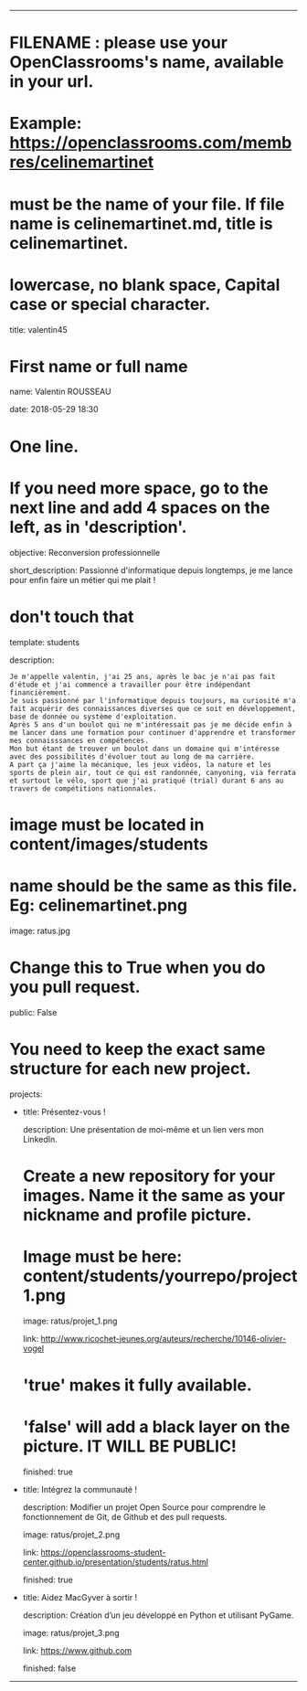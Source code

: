 ---


# FILENAME : please use your OpenClassrooms's name, available in your url.

# Example: https://openclassrooms.com/membres/celinemartinet

# must be the name of your file. If file name is celinemartinet.md, title is celinemartinet.

# lowercase, no blank space, Capital case or special character.

title: valentin45


# First name or full name

name: Valentin ROUSSEAU

date: 2018-05-29 18:30


# One line.

# If you need more space, go to the next line and add 4 spaces on the left, as in 'description'.

objective: Reconversion professionnelle

short_description: Passionné d'informatique depuis longtemps, je me lance pour enfin faire un métier qui me plait !


# don't touch that

template: students

description:

    Je m'appelle valentin, j'ai 25 ans, après le bac je n'ai pas fait d'étude et j'ai commencé a travailler pour être indépendant financièrement.
    Je suis passionné par l'informatique depuis toujours, ma curiosité m'a fait acquérir des connaissances diverses que ce soit en développement, base de donnée ou système d'exploitation.
    Après 5 ans d'un boulot qui ne m'intéressait pas je me décide enfin à me lancer dans une formation pour continuer d'apprendre et transformer mes connaisssances en compétences.
    Mon but étant de trouver un boulot dans un domaine qui m'intéresse avec des possibilités d'évoluer tout au long de ma carrière.
    A part ça j'aime la mécanique, les jeux vidéos, la nature et les sports de plein air, tout ce qui est randonnée, canyoning, via ferrata et surtout le vélo, sport que j'ai pratiqué (trial) durant 6 ans au travers de compétitions nationnales.



# image must be located in content/images/students

# name should be the same as this file. Eg: celinemartinet.png

image: ratus.jpg


# Change this to True when you do you pull request.

public: False


# You need to keep the exact same structure for each new project.

projects:

  - title: Présentez-vous !

    description: Une présentation de moi-même et un lien vers mon LinkedIn.

    # Create a new repository for your images. Name it the same as your nickname and profile picture.

    # Image must be here: content/students/yourrepo/project1.png

    image: ratus/projet_1.png

    link: http://www.ricochet-jeunes.org/auteurs/recherche/10146-olivier-vogel

    # 'true' makes it fully available.

    # 'false' will add a black layer on the picture. IT WILL BE PUBLIC!

    finished: true

  - title: Intégrez la communauté !

    description: Modifier un projet Open Source pour comprendre le fonctionnement de Git, de Github et des pull requests. 

    image: ratus/projet_2.png

    link: https://openclassrooms-student-center.github.io/presentation/students/ratus.html

    finished: true

  - title: Aidez MacGyver à sortir !

    description: Création d’un jeu développé en Python et utilisant PyGame.

    image: ratus/projet_3.png

    link: https://www.github.com

    finished: false

---